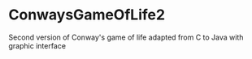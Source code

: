 # ConwaysGameOfLife2
Second version of Conway's game of life adapted from C to Java with graphic interface
